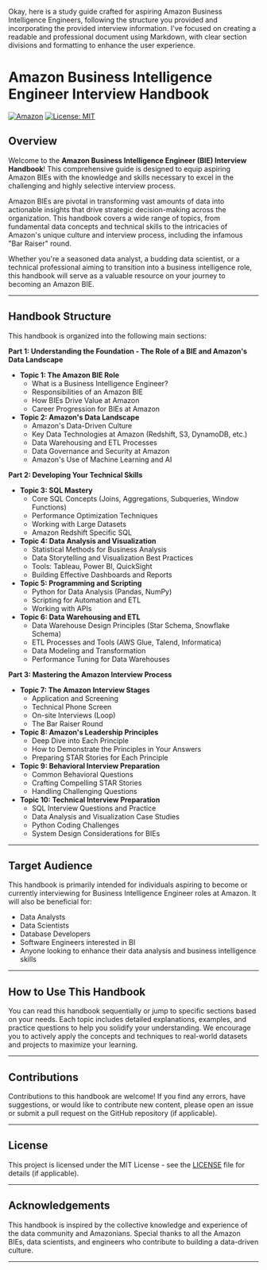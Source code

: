 Okay, here is a study guide crafted for aspiring Amazon Business Intelligence Engineers, following the structure you provided and incorporating the provided interview information. I've focused on creating a readable and professional document using Markdown, with clear section divisions and formatting to enhance the user experience.

# Amazon Business Intelligence Engineer Interview Handbook

[![Amazon](https://img.shields.io/badge/Amazon-FF9900.svg?&logo=Amazon&logoColor=white)](https://www.amazon.com/)
[![License: MIT](https://img.shields.io/badge/License-MIT-yellow.svg)](https://opensource.org/licenses/MIT)

## Overview

Welcome to the **Amazon Business Intelligence Engineer (BIE) Interview Handbook**! This comprehensive guide is designed to equip aspiring Amazon BIEs with the knowledge and skills necessary to excel in the challenging and highly selective interview process.

Amazon BIEs are pivotal in transforming vast amounts of data into actionable insights that drive strategic decision-making across the organization. This handbook covers a wide range of topics, from fundamental data concepts and technical skills to the intricacies of Amazon's unique culture and interview process, including the infamous "Bar Raiser" round.

Whether you're a seasoned data analyst, a budding data scientist, or a technical professional aiming to transition into a business intelligence role, this handbook will serve as a valuable resource on your journey to becoming an Amazon BIE.

---

## Handbook Structure

This handbook is organized into the following main sections:

**Part 1: Understanding the Foundation - The Role of a BIE and Amazon's Data Landscape**

*   **Topic 1: The Amazon BIE Role**
    *   What is a Business Intelligence Engineer?
    *   Responsibilities of an Amazon BIE
    *   How BIEs Drive Value at Amazon
    *   Career Progression for BIEs at Amazon
*   **Topic 2: Amazon's Data Landscape**
    *   Amazon's Data-Driven Culture
    *   Key Data Technologies at Amazon (Redshift, S3, DynamoDB, etc.)
    *   Data Warehousing and ETL Processes
    *   Data Governance and Security at Amazon
    *   Amazon's Use of Machine Learning and AI

**Part 2: Developing Your Technical Skills**

*   **Topic 3: SQL Mastery**
    *   Core SQL Concepts (Joins, Aggregations, Subqueries, Window Functions)
    *   Performance Optimization Techniques
    *   Working with Large Datasets
    *   Amazon Redshift Specific SQL
*   **Topic 4: Data Analysis and Visualization**
    *   Statistical Methods for Business Analysis
    *   Data Storytelling and Visualization Best Practices
    *   Tools: Tableau, Power BI, QuickSight
    *   Building Effective Dashboards and Reports
*   **Topic 5: Programming and Scripting**
    *   Python for Data Analysis (Pandas, NumPy)
    *   Scripting for Automation and ETL
    *   Working with APIs
*   **Topic 6: Data Warehousing and ETL**
    *   Data Warehouse Design Principles (Star Schema, Snowflake Schema)
    *   ETL Processes and Tools (AWS Glue, Talend, Informatica)
    *   Data Modeling and Transformation
    *   Performance Tuning for Data Warehouses

**Part 3: Mastering the Amazon Interview Process**

*   **Topic 7: The Amazon Interview Stages**
    *   Application and Screening
    *   Technical Phone Screen
    *   On-site Interviews (Loop)
    *   The Bar Raiser Round
*   **Topic 8: Amazon's Leadership Principles**
    *   Deep Dive into Each Principle
    *   How to Demonstrate the Principles in Your Answers
    *   Preparing STAR Stories for Each Principle
*   **Topic 9: Behavioral Interview Preparation**
    *   Common Behavioral Questions
    *   Crafting Compelling STAR Stories
    *   Handling Challenging Questions
*   **Topic 10: Technical Interview Preparation**
    *   SQL Interview Questions and Practice
    *   Data Analysis and Visualization Case Studies
    *   Python Coding Challenges
    *   System Design Considerations for BIEs

---

## Target Audience

This handbook is primarily intended for individuals aspiring to become or currently interviewing for Business Intelligence Engineer roles at Amazon. It will also be beneficial for:

*   Data Analysts
*   Data Scientists
*   Database Developers
*   Software Engineers interested in BI
*   Anyone looking to enhance their data analysis and business intelligence skills

---

## How to Use This Handbook

You can read this handbook sequentially or jump to specific sections based on your needs. Each topic includes detailed explanations, examples, and practice questions to help you solidify your understanding. We encourage you to actively apply the concepts and techniques to real-world datasets and projects to maximize your learning.

---

## Contributions

Contributions to this handbook are welcome! If you find any errors, have suggestions, or would like to contribute new content, please open an issue or submit a pull request on the GitHub repository (if applicable).

---

## License

This project is licensed under the MIT License - see the [LICENSE](LICENSE) file for details (if applicable).

---

## Acknowledgements

This handbook is inspired by the collective knowledge and experience of the data community and Amazonians. Special thanks to all the Amazon BIEs, data scientists, and engineers who contribute to building a data-driven culture.

---
